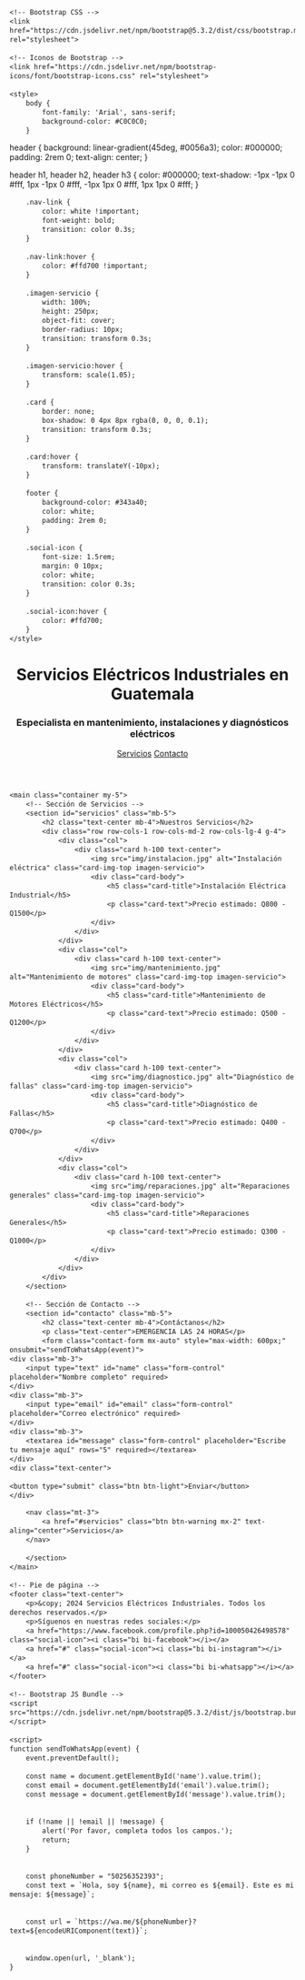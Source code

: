 
<html lang="es">

<head>
    <meta charset="UTF-8">
    <meta name="viewport" content="width=device-width, initial-scale=1.0">
    <title>Servicios Eléctricos Industriales</title>

    <!-- Bootstrap CSS -->
    <link href="https://cdn.jsdelivr.net/npm/bootstrap@5.3.2/dist/css/bootstrap.min.css" rel="stylesheet">

    <!-- Iconos de Bootstrap -->
    <link href="https://cdn.jsdelivr.net/npm/bootstrap-icons/font/bootstrap-icons.css" rel="stylesheet">

    <style>
        body {
            font-family: 'Arial', sans-serif;
            background-color: #C0C0C0;
        }


header {
    background: linear-gradient(45deg, #0056a3);
    color: #000000;
    padding: 2rem 0;
    text-align: center;
}


header h1, 
header h2, 
header h3 {
    color: #000000;
    text-shadow: 
        -1px -1px 0 #fff, 
        1px -1px 0 #fff,
        -1px 1px 0 #fff,
        1px 1px 0 #fff;
}



        .nav-link {
            color: white !important;
            font-weight: bold;
            transition: color 0.3s;
        }

        .nav-link:hover {
            color: #ffd700 !important;
        }

        .imagen-servicio {
            width: 100%;
            height: 250px;
            object-fit: cover;
            border-radius: 10px;
            transition: transform 0.3s;
        }

        .imagen-servicio:hover {
            transform: scale(1.05);
        }

        .card {
            border: none;
            box-shadow: 0 4px 8px rgba(0, 0, 0, 0.1);
            transition: transform 0.3s;
        }

        .card:hover {
            transform: translateY(-10px);
        }

        footer {
            background-color: #343a40;
            color: white;
            padding: 2rem 0;
        }

        .social-icon {
            font-size: 1.5rem;
            margin: 0 10px;
            color: white;
            transition: color 0.3s;
        }

        .social-icon:hover {
            color: #ffd700;
        }
    </style>
</head>

<body>
    <header class="text-center">
        <h1>Servicios Eléctricos Industriales en Guatemala</h1>
        <h3>Especialista en mantenimiento, instalaciones y diagnósticos eléctricos</h3>
        <nav class="mt-3">
            <a href="#servicios" class="btn btn-success mx-2">Servicios</a>
            <a href="#contacto" class="btn btn-success mx-2">Contacto</a>
        </nav>
    </header>

    <main class="container my-5">
        <!-- Sección de Servicios -->
        <section id="servicios" class="mb-5">
            <h2 class="text-center mb-4">Nuestros Servicios</h2>
            <div class="row row-cols-1 row-cols-md-2 row-cols-lg-4 g-4">
                <div class="col">
                    <div class="card h-100 text-center">
                        <img src="img/instalacion.jpg" alt="Instalación eléctrica" class="card-img-top imagen-servicio">
                        <div class="card-body">
                            <h5 class="card-title">Instalación Eléctrica Industrial</h5>
                            <p class="card-text">Precio estimado: Q800 - Q1500</p>
                        </div>
                    </div>
                </div>
                <div class="col">
                    <div class="card h-100 text-center">
                        <img src="img/mantenimiento.jpg" alt="Mantenimiento de motores" class="card-img-top imagen-servicio">
                        <div class="card-body">
                            <h5 class="card-title">Mantenimiento de Motores Eléctricos</h5>
                            <p class="card-text">Precio estimado: Q500 - Q1200</p>
                        </div>
                    </div>
                </div>
                <div class="col">
                    <div class="card h-100 text-center">
                        <img src="img/diagnostico.jpg" alt="Diagnóstico de fallas" class="card-img-top imagen-servicio">
                        <div class="card-body">
                            <h5 class="card-title">Diagnóstico de Fallas</h5>
                            <p class="card-text">Precio estimado: Q400 - Q700</p>
                        </div>
                    </div>
                </div>
                <div class="col">
                    <div class="card h-100 text-center">
                        <img src="img/reparaciones.jpg" alt="Reparaciones generales" class="card-img-top imagen-servicio">
                        <div class="card-body">
                            <h5 class="card-title">Reparaciones Generales</h5>
                            <p class="card-text">Precio estimado: Q300 - Q1000</p>
                        </div>
                    </div>
                </div>
            </div>
        </section>

        <!-- Sección de Contacto -->
        <section id="contacto" class="mb-5">
            <h2 class="text-center mb-4">Contáctanos</h2>
            <p class="text-center">EMERGENCIA LAS 24 HORAS</p>
            <form class="contact-form mx-auto" style="max-width: 600px;" onsubmit="sendToWhatsApp(event)">
    <div class="mb-3">
        <input type="text" id="name" class="form-control" placeholder="Nombre completo" required>
    </div>
    <div class="mb-3">
        <input type="email" id="email" class="form-control" placeholder="Correo electrónico" required>
    </div>
    <div class="mb-3">
        <textarea id="message" class="form-control" placeholder="Escribe tu mensaje aquí" rows="5" required></textarea>
    </div>
    <div class="text-center">

    <button type="submit" class="btn btn-light">Enviar</button>
    </div>
</form>

        <nav class="mt-3">
            <a href="#servicios" class="btn btn-warning mx-2" text-aling="center">Servicios</a>
        </nav>

        </section>
    </main>

    <!-- Pie de página -->
    <footer class="text-center">
        <p>&copy; 2024 Servicios Eléctricos Industriales. Todos los derechos reservados.</p>
        <p>Síguenos en nuestras redes sociales:</p>
        <a href="https://www.facebook.com/profile.php?id=100050426498578" class="social-icon"><i class="bi bi-facebook"></i></a>
        <a href="#" class="social-icon"><i class="bi bi-instagram"></i></a>
        <a href="#" class="social-icon"><i class="bi bi-whatsapp"></i></a>
    </footer>

    <!-- Bootstrap JS Bundle -->
    <script src="https://cdn.jsdelivr.net/npm/bootstrap@5.3.2/dist/js/bootstrap.bundle.min.js"></script>

    <script>
    function sendToWhatsApp(event) {
        event.preventDefault();
        
        const name = document.getElementById('name').value.trim();
        const email = document.getElementById('email').value.trim();
        const message = document.getElementById('message').value.trim();

        
        if (!name || !email || !message) {
            alert('Por favor, completa todos los campos.');
            return;
        }

        
        const phoneNumber = "50256352393"; 
        const text = `Hola, soy ${name}, mi correo es ${email}. Este es mi mensaje: ${message}`;

        
        const url = `https://wa.me/${phoneNumber}?text=${encodeURIComponent(text)}`;

        
        window.open(url, '_blank');
    }
</script>

</body>

</html>
